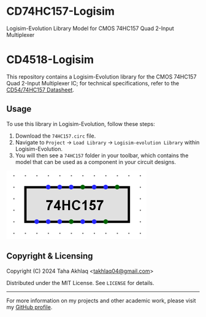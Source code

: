 # CD74HC157-Logisim
Logisim-Evolution Library Model for CMOS 74HC157 Quad 2-Input Multiplexer

# CD4518-Logisim
This repository contains a Logisim-Evolution library for the CMOS 74HC157 Quad 2-Input Multiplexer IC; for technical specifications, refer to the [CD54/74HC157 Datasheet](https://www.ti.com/lit/ds/symlink/cd54hct158.pdf?ts=1713737816759&ref_url=https%253A%252F%252Fwww.google.com%252F).

## Usage
To use this library in Logisim-Evolution, follow these steps: 
1. Download the `74HC157.circ` file. 
2. Navigate to `Project` -> `Load Library` -> `Logisim-evolution Library` within Logisim-Evolution.
3. You will then see a `74HC157` folder in your toolbar, which contains the model that can be used as a component in your circuit designs.

![CD74HC157 IC](./74HC157.png)

## Copyright & Licensing
Copyright (C) 2024 Taha Akhlaq <[takhlaq04@gmail.com](mailto:takhlaq04@gmail.com)>

Distributed under the MIT License. See `LICENSE` for details.

---

For more information on my projects and other academic work, please visit my [GitHub profile](https://github.com/TahaAkhlaq).

